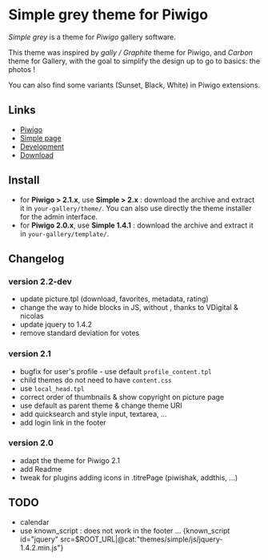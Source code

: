 Simple grey theme for Piwigo
============================

*Simple grey* is a theme for *Piwigo* gallery software.

This theme was inspired by *gally / Graphite* theme for Piwigo, and *Carbon*
theme for Gallery, with the goal to simplify the design up to go to basics:
the photos !

You can also find some variants (Sunset, Black, White) in Piwigo extensions.

Links
-----

* [Piwigo](http://piwigo.org/)
* [Simple page](http://saimon.org/blog/pages/Theme-Simple-Grey-Piwigo)
* [Development](http://bitbucket.org/saimon/simple-piwigo/)
* [Download](http://fr.piwigo.org/ext/extension_view.php?eid=308)

Install
-------

* for **Piwigo > 2.1.x**, use **Simple > 2.x** : download the archive and
  extract it in ``your-gallery/theme/``. You can also use directly the theme
  installer for the admin interface.
* for **Piwigo 2.0.x**, use **Simple 1.4.1** : download the archive and
  extract it in ``your-gallery/template/``.

Changelog
---------

### version 2.2-dev

* update picture.tpl (download, favorites, metadata, rating)
* change the way to hide blocks in JS, without <noscript>, thanks to VDigital
  & nicolas
* update jquery to 1.4.2
* remove standard deviation for votes

### version 2.1

- bugfix for user's profile - use default `profile_content.tpl`
- child themes do not need to have `content.css`
- use `local_head.tpl`
- correct order of thumbnails & show copyright on picture page
- use default as parent theme & change theme URI
- add quicksearch and style input, textarea, ...
- add login link in the footer

### version 2.0

- adapt the theme for Piwigo 2.1
- add Readme
- tweak for plugins adding icons in .titrePage (piwishak, addthis, ...)

TODO
----

* calendar
* use known_script : does not work in the footer ...
  {known_script id="jquery" src=$ROOT_URL|@cat:"themes/simple/js/jquery-1.4.2.min.js"}
